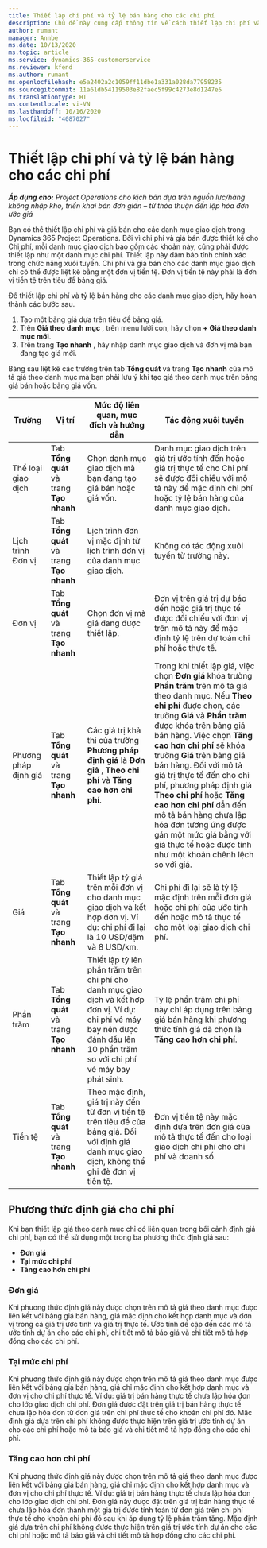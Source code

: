 ```yaml
---
title: Thiết lập chi phí và tỷ lệ bán hàng cho các chi phí
description: Chủ đề này cung cấp thông tin về cách thiết lập chi phí và tỷ lệ bán hàng cho các danh mục giao dịch và chi phí.
author: rumant
manager: Annbe
ms.date: 10/13/2020
ms.topic: article
ms.service: dynamics-365-customerservice
ms.reviewer: kfend
ms.author: rumant
ms.openlocfilehash: e5a2402a2c1059ff11dbe1a331a028da77958235
ms.sourcegitcommit: 11a61db54119503e82faec5f99c4273e8d1247e5
ms.translationtype: HT
ms.contentlocale: vi-VN
ms.lasthandoff: 10/16/2020
ms.locfileid: "4087027"
---
```

# <a name="set-up-cost-and-sales-rates-for-expenses"></a>Thiết lập chi phí và tỷ lệ bán hàng cho các chi phí

_**Áp dụng cho:** Project Operations cho kịch bản dựa trên nguồn lực/hàng không nhập kho, triển khai bản đơn giản – từ thỏa thuận đến lập hóa đơn ước giá_

Bạn có thể thiết lập chi phí và giá bán cho các danh mục giao dịch trong Dynamics 365 Project Operations. Bởi vì chi phí và giá bán được thiết kế cho Chi phí, mỗi danh mục giao dịch bao gồm các khoản này, cũng phải được thiết lập như một danh mục chi phí. Thiết lập này đảm bảo tính chính xác trong chức năng xuôi tuyến. Chi phí và giá bán cho các danh mục giao dịch chỉ có thể được liệt kê bằng một đơn vị tiền tệ. Đơn vị tiền tệ này phải là đơn vị tiền tệ trên tiêu đề bảng giá.

Để thiết lập chi phí và tỷ lệ bán hàng cho các danh mục giao dịch, hãy hoàn thành các bước sau. 

1. Tạo một bảng giá dựa trên tiêu đề bảng giá. 
2. Trên **Giá theo danh mục** , trên menu lưới con, hãy chọn **+ Giá theo danh mục mới**. 
3. Trên trang **Tạo nhanh** , hãy nhập danh mục giao dịch và đơn vị mà bạn đang tạo giá mới.

Bảng sau liệt kê các trường trên tab **Tổng quát** và trang **Tạo nhanh** của mô tả giá theo danh mục mà bạn phải lưu ý khi tạo giá theo danh mục trên bảng giá bán hoặc bảng giá vốn.

| Trường | Vị trí | Mức độ liên quan, mục đích và hướng dẫn | Tác động xuôi tuyến |
| --- | --- | --- | --- |
| Thể loại giao dịch | Tab **Tổng quát** và trang **Tạo nhanh** | Chọn danh mục giao dịch mà bạn đang tạo giá bán hoặc giá vốn. | Danh mục giao dịch trên giá trị ước tính đến hoặc giá trị thực tế cho Chi phí sẽ được đối chiếu với mô tả này để mặc định chi phí hoặc tỷ lệ bán hàng của danh mục giao dịch. |
| Lịch trình Đơn vị | Tab **Tổng quát** và trang **Tạo nhanh** | Lịch trình đơn vị mặc định từ lịch trình đơn vị của danh mục giao dịch. | Không có tác động xuôi tuyến từ trường này. |
| Đơn vị | Tab **Tổng quát** và trang **Tạo nhanh** | Chọn đơn vị mà giá đang được thiết lập. | Đơn vị trên giá trị dự báo đến hoặc giá trị thực tế được đối chiếu với đơn vị trên mô tả này để mặc định tỷ lệ trên dự toán chi phí hoặc thực tế. |
| Phương pháp định giá | Tab **Tổng quát** và trang **Tạo nhanh** | Các giá trị khả thi của trường **Phương pháp định giá** là **Đơn giả** , **Theo chi phí** và **Tăng cao hơn chi phí**. | Trong khi thiết lập giá, việc chọn **Đơn giá** khóa trường **Phần trăm** trên mô tả giá theo danh mục. Nếu **Theo chi phí** được chọn, các trường **Giá** và **Phần trăm** được khóa trên bảng giá bán hàng. Việc chọn **Tăng cao hơn chi phí** sẽ khóa trường **Giá** trên bảng giá bán hàng. Đối với mô tả giá trị thực tế đến cho chi phí, phương pháp định giá **Theo chi phí** hoặc **Tăng cao hơn chi phí** dẫn đến mô tả bán hàng chưa lập hóa đơn tương ứng được gán một mức giá bằng với giá thực tế hoặc được tính như một khoản chênh lệch so với giá. |
| Giá | Tab **Tổng quát** và trang **Tạo nhanh** | Thiết lập tỷ giá trên mỗi đơn vị cho danh mục giao dịch và kết hợp đơn vị. Ví dụ: chi phí đi lại là 10 USD/dặm và 8 USD/km. | Chi phí đi lại sẽ là tỷ lệ mặc định trên mỗi đơn giá hoặc chi phí của ước tính đến hoặc mô tả thực tế cho một loại giao dịch chi phí.|
| Phần trăm | Tab **Tổng quát** và trang **Tạo nhanh** | Thiết lập tỷ lên phần trăm trên chi phí cho danh mục giao dịch và kết hợp đơn vị. Ví dụ: chi phí vé máy bay nên được đánh dấu lên 10 phần trăm so với chi phí vé máy bay phát sinh. | Tỷ lệ phần trăm chi phí này chỉ áp dụng trên bảng giá bán hàng khi phương thức tính giá đã chọn là **Tăng cao hơn chi phí**. |
| Tiền tệ | Tab **Tổng quát** và trang **Tạo nhanh** | Theo mặc định, giá trị này đến từ đơn vị tiền tệ trên tiêu đề của bảng giá. Đối với định giá danh mục giao dịch, không thể ghi đè đơn vị tiền tệ. | Đơn vị tiền tệ này mặc định dựa trên đơn giá của mô tả thực tế đến cho loại giao dịch chi phí cho chi phí và doanh số. |

## <a name="pricing-methods-for-expenses"></a>Phương thức định giá cho chi phí

Khi bạn thiết lập giá theo danh mục chỉ có liên quan trong bối cảnh định giá chi phí, bạn có thể sử dụng một trong ba phương thức định giá sau:

- **Đơn giá**
- **Tại mức chi phí**
- **Tăng cao hơn chi phí**

### <a name="price-per-unit"></a>Đơn giá
Khi phương thức định giá này được chọn trên mô tả giá theo danh mục được liên kết với bảng giá bán hàng, giá mặc định cho kết hợp danh mục và đơn vị trong cả giá trị ước tính và giá trị thực tế. Ước tính đề cập đến các mô tả ước tính dự án cho các chi phí, chi tiết mô tả báo giá và chi tiết mô tả hợp đồng cho các chi phí.

### <a name="at-cost"></a>Tại mức chi phí
Khi phương thức định giá này được chọn trên mô tả giá theo danh mục được liên kết với bảng giá bán hàng, giá chỉ mặc định cho kết hợp danh mục và đơn vị cho chi phí thực tế. Ví dụ: giá trị bán hàng thực tế chưa lập hóa đơn cho lớp giao dịch chi phí. Đơn giá được đặt trên giá trị bán hàng thực tế chưa lập hóa đơn từ đơn giá trên chi phí thực tế cho khoản chi phí đó. Mặc định giá dựa trên chi phí không được thực hiện trên giá trị ước tính dự án cho các chi phí hoặc mô tả báo giá và chi tiết mô tả hợp đồng cho các chi phí.

### <a name="markup-over-cost"></a>Tăng cao hơn chi phí
Khi phương thức định giá này được chọn trên mô tả giá theo danh mục được liên kết với bảng giá bán hàng, giá chỉ mặc định cho kết hợp danh mục và đơn vị cho chi phí thực tế. Ví dụ: giá trị bán hàng thực tế chưa lập hóa đơn cho lớp giao dịch chi phí. Đơn giá này được đặt trên giá trị bán hàng thực tế chưa lập hóa đơn thành một giá trị được tính toán từ đơn giá trên chi phí thực tế cho khoản chi phí đó sau khi áp dụng tỷ lệ phần trăm tăng. Mặc định giá dựa trên chi phí không được thực hiện trên giá trị ước tính dự án cho các chi phí hoặc mô tả báo giá và chi tiết mô tả hợp đồng cho các chi phí.
